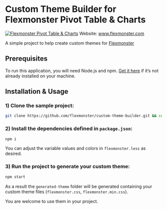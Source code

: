 # Custom Theme Builder for Flexmonster Pivot Table & Charts
[![Flexmonster Pivot Table & Charts](https://s3.amazonaws.com/flexmonster/github/fm-github-cover.png)](https://flexmonster.com)
Website: www.flexmonster.com

A simple project to help create custom themes for [Flexmonster](https://flexmonster.com)

## Prerequisites

To run this application, you will need Node.js and npm. [Get it here](https://docs.npmjs.com/downloading-and-installing-node-js-and-npm) if it’s not already installed on your machine.

## Installation & Usage

 
### 1) Clone the sample project:

```bash
git clone https://github.com/flexmonster/custom-theme-builder.git && cd custom-theme-builder
```

### 2) Install the dependencies defined in `package.json`: 

```bash
npm i
```
You can adjust the variable values and colors in `flexmonster.less` as desired.


### 3) Run the project to generate your custom theme: 

```bash
npm start
```

As a result the `generated-theme` folder will be generated containing your custom theme files (`flexmonster.css`, `flexmonster.min.css`). 

You are welcome to use them in your project.

